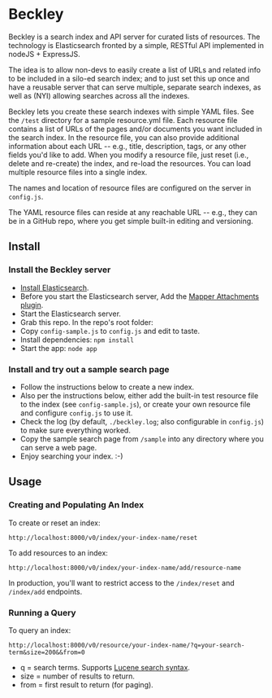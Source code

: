 # Beckley
Beckley is a search index and API server for curated lists of resources. The technology is Elasticsearch fronted by a simple, RESTful API implemented in nodeJS + ExpressJS.

The idea is to allow non-devs to easily create a list of URLs and related info to be included in a silo-ed search index; and to just set this up once and have a reusable server that can serve multiple, separate search indexes, as well as (NYI) allowing searches across all the indexes.

Beckley lets you create these search indexes with simple YAML files. See the `/test` directory for a sample resource.yml file. Each resource file contains a list of URLs of the pages and/or documents you want included in the search index. In the resource file, you can also provide additional information about each URL -- e.g., title, description, tags, or any other fields you'd like to add. When you modify a resource file, just reset (i.e., delete and re-create) the index, and re-load the resources. You can load multiple resource files into a single index.

The names and location of resource files are configured on the server in `config.js`.

The YAML resource files can reside at any reachable URL -- e.g., they can be in a GitHub repo, where you get simple built-in editing and versioning.


## Install
### Install the Beckley server
* [Install Elasticsearch](http://www.elasticsearch.org/overview/elkdownloads/).
* Before you start the Elasticsearch server, Add the [Mapper Attachments plugin](https://github.com/elasticsearch/elasticsearch-mapper-attachments).
* Start the Elasticsearch server.
* Grab this repo. In the repo's root folder:
* Copy `config-sample.js` to `config.js` and edit to taste.
* Install dependencies: `npm install`
* Start the app: `node app`

### Install and try out a sample search page
* Follow the instructions below to create a new index.
* Also per the instructions below, either add the built-in test resource file to the index (see `config-sample.js`), or create your own resource file and configure `config.js` to use it.
* Check the log (by default, `./beckley.log`; also configurable in `config.js`) to make sure everything worked.
* Copy the sample search page from `/sample` into any directory where you can serve a web page.
* Enjoy searching your index. :-)

## Usage
### Creating and Populating An Index
To create or reset an index:
```
http://localhost:8000/v0/index/your-index-name/reset
```

To add resources to an index: 
```
http://localhost:8000/v0/index/your-index-name/add/resource-name
```

In production, you'll want to restrict access to the `/index/reset` and `/index/add` endpoints.

### Running a Query
To query an index:
```
http://localhost:8000/v0/resource/your-index-name/?q=your-search-term&size=200&&from=0
```
* q = search terms. Supports [Lucene search syntax](http://lucene.apache.org/core/2_9_4/queryparsersyntax.html).
* size = number of results to return.
* from = first result to return (for paging).
